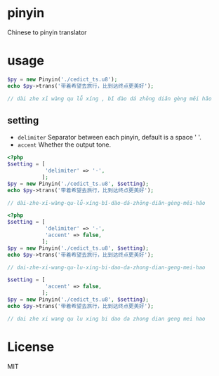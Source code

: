pinyin
======

Chinese to pinyin translator

# usage

```php
$py = new Pinyin('./cedict_ts.u8');
echo $py->trans('带着希望去旅行，比到达终点更美好');

// dài zhe xī wàng qu lǚ xíng , bǐ dào dá zhōng diǎn gèng měi hǎo
```

## setting

- `delimiter` Separator between each pinyin, default is a space ' '.
- `accent` Whether the output tone.

```php
<?php
$setting = [
			'delimiter' => '-',
		   ];
$py = new Pinyin('./cedict_ts.u8', $setting);
echo $py->trans('带着希望去旅行，比到达终点更美好');

// dài-zhe-xī-wàng-qu-lǚ-xíng-bǐ-dào-dá-zhōng-diǎn-gèng-měi-hǎo
```
```php
<?php
$setting = [
			'delimiter' => '-',
			'accent' => false,
		   ];
$py = new Pinyin('./cedict_ts.u8', $setting);
echo $py->trans('带着希望去旅行，比到达终点更美好');

// dai-zhe-xi-wang-qu-lu-xing-bi-dao-da-zhong-dian-geng-mei-hao
```

```php
$setting = [
			'accent' => false,
		   ];
$py = new Pinyin('./cedict_ts.u8', $setting);
echo $py->trans('带着希望去旅行，比到达终点更美好');

// dai zhe xi wang qu lu xing bi dao da zhong dian geng mei hao
```

# License

MIT
